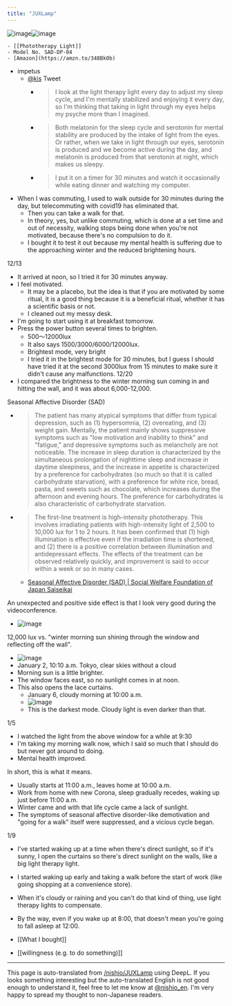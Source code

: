 ```yaml
---
title: "JUXLamp"
---
```


![image](https://gyazo.com/06e9b475e58d63a49bf6afe8ed7bc32d/thumb/1000)![image](https://gyazo.com/98d76b5f165dd3be4de69e664298931d/thumb/1000)

    - [[Phototherapy Light]]
    - Model No. SAD-DP-04
    - [Amazon](https://amzn.to/348Bk0b)

- impetus
    - [@kis](https://twitter.com/kis/status/1337415857157197828) Tweet
        - > I look at the light therapy light every day to adjust my sleep cycle, and I'm mentally stabilized and enjoying it every day, so I'm thinking that taking in light through my eyes helps my psyche more than I imagined.
        - > Both melatonin for the sleep cycle and serotonin for mental stability are produced by the intake of light from the eyes. Or rather, when we take in light through our eyes, serotonin is produced and we become active during the day, and melatonin is produced from that serotonin at night, which makes us sleepy.
        - > I put it on a timer for 30 minutes and watch it occasionally while eating dinner and watching my computer.
- When I was commuting, I used to walk outside for 30 minutes during the day, but telecommuting with covid19 has eliminated that.
    - Then you can take a walk for that.
    - In theory, yes, but unlike commuting, which is done at a set time and out of necessity, walking stops being done when you're not motivated, because there's no compulsion to do it.
    - I bought it to test it out because my mental health is suffering due to the approaching winter and the reduced brightening hours.

12/13
- It arrived at noon, so I tried it for 30 minutes anyway.
- I feel motivated.
    - It may be a placebo, but the idea is that if you are motivated by some ritual, it is a good thing because it is a beneficial ritual, whether it has a scientific basis or not.
    - I cleaned out my messy desk.
- I'm going to start using it at breakfast tomorrow.
- Press the power button several times to brighten.
    - 500〜12000lux
    - It also says 1500/3000/6000/12000lux.
    - Brightest mode, very bright
    - I tried it in the brightest mode for 30 minutes, but I guess I should have tried it at the second 3000lux from 15 minutes to make sure it didn't cause any malfunctions.
12/20
- I compared the brightness to the winter morning sun coming in and hitting the wall, and it was about 6,000-12,000.


Seasonal Affective Disorder (SAD)
- > The patient has many atypical symptoms that differ from typical depression, such as (1) hypersomnia, (2) overeating, and (3) weight gain. Mentally, the patient mainly shows suppressive symptoms such as "low motivation and inability to think" and "fatigue," and depressive symptoms such as melancholy are not noticeable. The increase in sleep duration is characterized by the simultaneous prolongation of nighttime sleep and increase in daytime sleepiness, and the increase in appetite is characterized by a preference for carbohydrates (so much so that it is called carbohydrate starvation), with a preference for white rice, bread, pasta, and sweets such as chocolate, which increases during the afternoon and evening hours. The preference for carbohydrates is also characteristic of carbohydrate starvation.
- > The first-line treatment is high-intensity phototherapy. This involves irradiating patients with high-intensity light of 2,500 to 10,000 lux for 1 to 2 hours. It has been confirmed that (1) high illumination is effective even if the irradiation time is shortened, and (2) there is a positive correlation between illumination and antidepressant effects. The effects of the treatment can be observed relatively quickly, and improvement is said to occur within a week or so in many cases.
    - [Seasonal Affective Disorder (SAD) | Social Welfare Foundation of Japan Saiseikai](https://www.saiseikai.or.jp/medical/disease/seasonal_affective_disorder/)

An unexpected and positive side effect is that I look very good during the videoconference.
- ![image](https://gyazo.com/c94cd37be32eebf751be32c0b1cdd58d/thumb/1000)

12,000 lux vs. "winter morning sun shining through the window and reflecting off the wall".
- ![image](https://gyazo.com/592d10fa3045f684405deb0dc9cb5d56/thumb/1000)
- January 2, 10:10 a.m. Tokyo, clear skies without a cloud
- Morning sun is a little brighter.
- The window faces east, so no sunlight comes in at noon.
- This also opens the lace curtains.
    - January 6, cloudy morning at 10:00 a.m.
    - ![image](https://gyazo.com/1c8cf46c8df167c6de4adbc0f769509f/thumb/1000)
    - This is the darkest mode. Cloudy light is even darker than that.


1/5
- I watched the light from the above window for a while at 9:30
- I'm taking my morning walk now, which I said so much that I should do but never got around to doing.
- Mental health improved.


In short, this is what it means.
- Usually starts at 11:00 a.m., leaves home at 10:00 a.m.
- Work from home with new Corona, sleep gradually recedes, waking up just before 11:00 a.m.
- Winter came and with that life cycle came a lack of sunlight.
- The symptoms of seasonal affective disorder-like demotivation and "going for a walk" itself were suppressed, and a vicious cycle began.


1/9
- I've started waking up at a time when there's direct sunlight, so if it's sunny, I open the curtains so there's direct sunlight on the walls, like a big light therapy light.
- I started waking up early and taking a walk before the start of work (like going shopping at a convenience store).
- When it's cloudy or raining and you can't do that kind of thing, use light therapy lights to compensate.
- By the way, even if you wake up at 8:00, that doesn't mean you're going to fall asleep at 12:00.

- [[What I bought]]
- [[willingness (e.g. to do something)]]

---
This page is auto-translated from [/nishio/JUXLamp](https://scrapbox.io/nishio/JUXLamp) using DeepL. If you looks something interesting but the auto-translated English is not good enough to understand it, feel free to let me know at [@nishio_en](https://twitter.com/nishio_en). I'm very happy to spread my thought to non-Japanese readers.